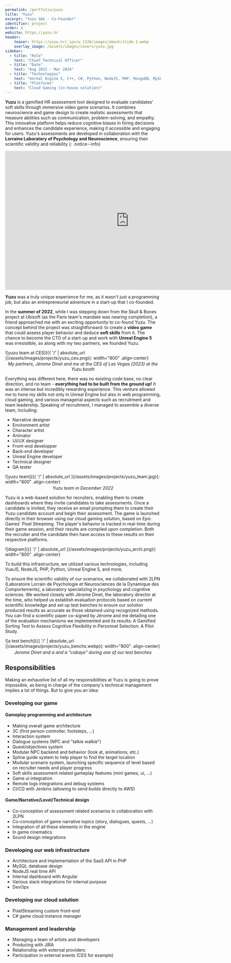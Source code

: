 ```yaml
---
permalink: /portfolio/yuzu
title: "Yuzu"
excerpt: "Yuzu SAS - Co-Founder"
identifier: project
order: 4
website: https://yuzu.hr
header:
    teaser: https://yuzu.hr/_ipx/w_1228/images/about/slide-1.webp
    overlay_image: /assets/images/covers/yuzu.jpg
sidebar:
  - title: "Role"
    text: "Chief Technical Officer"
  - title: "Date"
    text: "Aug 2022 - Mar 2024"
  - title: "Technologies"
    text: "Unreal Engine 5, C++, C#, Python, NodeJS, PHP, MongoDB, MySQL, AWS, Perforce, Git, JIRA"
  - title: "Platforms"
    text: "Cloud Gaming (in-house solution)"
---
```


**Yuzu** is a gamified HR assessment tool designed to evaluate candidates' soft skills through immersive video game scenarios. It combines neuroscience and game design to create realistic assessments that measure abilities such as communication, problem-solving, and empathy. This innovative platform helps reduce cognitive biases in hiring decisions and enhances the candidate experience, making it accessible and engaging for users. Yuzu's assessments are developed in collaboration with the **Lorraine Laboratory of Psychology and Neuroscience**, ensuring their scientific validity and reliability​
{: .notice--info}


<div style = "text-align:center">
  <iframe width="800" height="450" src="https://yuzu.hr/videos/landing-video.webm" title="YouTube video player" frameborder="0" allow="accelerometer; autoplay; clipboard-write; encrypted-media; gyroscope; picture-in-picture; web-share" referrerpolicy="strict-origin-when-cross-origin" allowfullscreen></iframe>
</div>

**Yuzu** was a truly unique experience for me, as it wasn't just a programming job, but also an entrepreneurial adventure in a start-up that I co-founded.

In the **summer of 2022**, while I was stepping down from the Skull & Bones project at Ubisoft (as the Paris team's mandate was nearing completion), a friend approached me with an exciting opportunity to co-found Yuzu. The concept behind the project was straightforward: to create a **video game** that could assess player behavior and deduce **soft skills** from it. The chance to become the CTO of a start-up and work with **Unreal Engine 5** was irresistible, so along with my two partners, we founded Yuzu.

![yuzu team at CES]({{ '/' | absolute_url }}/assets/images/projects/yuzu_ces.png){: width="800" .align-center}
<p style = "text-align:center;margin-top:-0.8em;font-style:italic">My partners, Jérome Dinet and me at the CES of Las Vegas (2023) at the Yuzu booth</p>

Everything was different here; there was no existing code base, no clear direction, and no team - **everything had to be built from the ground up!** It was an intense but incredibly rewarding experience. This venture allowed me to hone my skills not only in Unreal Engine but also in web programming, cloud gaming, and various managerial aspects such as recruitment and team leadership.
Speaking of recruitment, I managed to assemble a diverse team, including:

- Narrative designer
- Environment artist
- Character artist
- Animator
- UI/UX designer
- Front-end developper
- Back-end developer
- Unreal Engine developer
- Technical designer
- QA tester

![yuzu team]({{ '/' | absolute_url }}/assets/images/projects/yuzu_team.jpg){: width="800" .align-center}
<p style = "text-align:center;margin-top:-0.8em;font-style:italic">Yuzu team in December 2022</p>

Yuzu is a web-based solution for recruiters, enabling them to create dashboards where they invite candidates to take assessments. Once a candidate is invited, they receive an email prompting them to create their Yuzu candidate account and begin their assessment. The game is launched directly in their browser using our cloud gaming solution, based on Epic Games' Pixel Streaming. The player's behavior is tracked in real-time during their game session, and their results are compiled upon completion. Both the recruiter and the candidate then have access to these results on their respective platforms.

![diagram]({{ '/' | absolute_url }}/assets/images/projects/yuzu_archi.png){: width="800" .align-center}

To build this infrastructure, we utilized various technologies, including VueJS, NodeJS, PHP, Python, Unreal Engine 5, and more.

To ensure the scientific validity of our scenarios, we collaborated with 2LPN (Laboratoire Lorrain de Psychologie et Neurosciences de la Dynamique des Comportements), a laboratory specializing in psychology and cognitive sciences. We worked closely with Jérome Dinet, the laboratory director at the time, who helped us establish evaluation protocols based on current scientific knowledge and set up test benches to ensure our solution produced results as accurate as those obtained using recognized methods. You can find a scientific paper co-signed by Jérome and me detailing one of the evaluation mechanisms we implemented and its results: A Gamified Sorting Test to Assess Cognitive Flexibility in Personnel Selection: A Pilot Study.

![a test bench]({{ '/' | absolute_url }}/assets/images/projects/yuzu_benchs.webp){: width="800" .align-center}
<p style = "text-align:center;margin-top:-0.8em;font-style:italic">Jerome Dinet and a and a "cobaye" during one of our test benches</p>

## Responsibilities

Making an exhaustive list of all my responsibilities at Yuzu is going to prove impossible, as being in charge of the company's technical management implies a lot of things. But to give you an idea: 

### Developing our game
#### Gameplay programming and architecture
- Making overall game architecture
- 3C (first person controller, footsteps, ...)
- Interaction system
- Dialogue systems (NPC and "talkie walkie")
- Quest/objectives system
- Modular NPC backend and behavior (look at, animations, etc.)
- Spline guide system to help player to find the target location
- Modular scenario system, launching specific sequence of level based on recruiter needs and player progress
- Soft skills assessment related gameplay features (mini games, ui, ...)
- Game ui integration
- Remote logs integrations and debug systems
- CI/CD with Jenkins (allowing to send builds directly to AWS)

#### Game/Narrative/Level/Technical design
- Co-conception of assessment related scenarios in collaboration with 2LPN
- Co-conception of game narrative topics (story, dialogues, quests, ...)
- Integration of all these elements in the engine
- In game cinematics
- Sound design integrations

### Developing our web infrastructure
- Architecture and implementation of the SaaS API in PHP
- MySQL database design
- NodeJS real time API
- Internal dashboard with Angular
- Various slack integrations for internal purpose
- DevOps

### Developing our cloud solution
- PixelStreaming custom front-end
- C# game cloud instance manager

### Management and leadership
- Managing a team of artists and developers
- Producing with JIRA
- Relationship with external providers
- Participation in external events (CES for example)